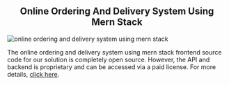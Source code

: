 <h2 style="text-align:center">Online Ordering And Delivery System Using Mern Stack </h2>

![online ordering and delivery system using mern stack](https://admin.ninjascode.com/wp-content/uploads/2025/repoImages/patricia/online%20ordering%20and%20delivery%20system%20using%20mern%20stack.webp) 

The online ordering and delivery system using mern stack frontend source code for our solution is completely open source. However, the API and backend is proprietary and can be accessed via a paid license. For more details, <a href="https://enatega.com/?utm_source=github&utm_medium=repo&utm_campaign=patricia-online-ordering-and-delivery-system-using-mern-stack" target="_blank">click here</a>.
